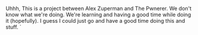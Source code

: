 Uhhh, This is a project between Alex Zuperman and The Pwnerer. We don't know what we're doing. We're learning and having a good time while doing it (hopefully). I guess I could just go and have a good time doing this and stuff.
`
